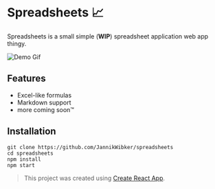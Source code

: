 # Spreadsheets 📈

Spreadsheets is a small simple (**WIP**) spreadsheet application web app thingy.

![Demo Gif](./spreadsheets-demo.gif)

## Features

- Excel-like formulas
- Markdown support
- more coming soon™

## Installation

```
git clone https://github.com/JannikWibker/spreadsheets
cd spreadsheets
npm install
npm start
```

> This project was created using [Create React App](https://github.com/facebook/create-react-app).
